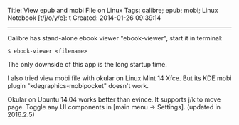 Title: View epub and mobi File on Linux
Tags: calibre; epub; mobi; Linux
Notebook [t/j/o/y/c]: t
Created: 2014-01-26 09:39:14

------

Calibre has stand-alone ebook viewer "ebook-viewer", start it in terminal:

    $ ebook-viewer <filename>

The only downside of this app is the long startup time.

I also tried view mobi file with okular on Linux Mint 14 Xfce.
But its KDE mobi plugin "kdegraphics-mobipocket" doesn't work.

Okular on Ubuntu 14.04 works better than evince.
It supports j/k to move page.
Toggle any UI components in [main menu -> Settings]. (updated in 2016.2.5)
